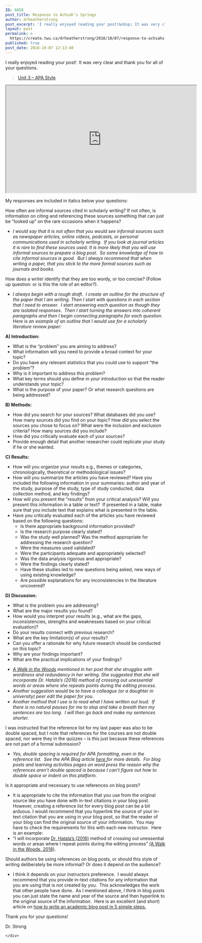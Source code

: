 ```yaml
---
ID: 6058
post_title: Response to Achsah’s Springs
author: drheatherstrong
post_excerpt: 'I really enjoyed reading your post!&nbsp; It was very clear and thank you for all of your questions. Unit 3 &ndash; APA Style My responses are included in italics below your questions: How often are informal sources cited in scholarly writing? If not often, is information on citing and referencing these sources something that can [&hellip;]'
layout: post
permalink: >
  https://create.twu.ca/drheatherstrong/2018/10/07/response-to-achsahs-springs/
published: true
post_date: 2018-10-07 12:13:40
---
```

<p>I really enjoyed reading your post!  It was very clear and thank you for all of your questions.</p>
<div class="post-embed">
<blockquote class="wp-embedded-content" data-secret="bqt7qb6Vuw"><p><a href="https://create.twu.ca/achsahs-springs/2018/10/06/unit-3-apa-style/">Unit 3 &#8211; APA Style</a></p></blockquote>
<p><iframe class="wp-embedded-content" sandbox="allow-scripts" security="restricted" src="https://create.twu.ca/achsahs-springs/2018/10/06/unit-3-apa-style/embed/#?secret=bqt7qb6Vuw" data-secret="bqt7qb6Vuw" width="600" height="338" title="&#8220;Unit 3 &#8211; APA Style&#8221; &#8212; Achsah&#039;s Springs"  marginwidth="0" marginheight="0" scrolling="no"></iframe></div>
<p>My responses are included in italics below your questions:</p>
<p>How often are informal sources cited in scholarly writing? If not often, is information on citing and referencing these sources something that can just be “looked up” on the rare occasions when it happens?</p>
<ul>
<li><em>I would say that it is not often that you would see informal sources such as newspaper articles, online videos, podcasts, or personal communications used in scholarly writing.  If you look at journal articles it is rare to find these sources used. It is more likely that you will use informal sources to prepare a blog post.  So some knowledge of how to cite informal sources is good.  But I always recommend that when writing a paper, that you stick to the more formal sources such as journals and books.</em></li>
</ul>
<p>How does a writer identify that they are too wordy, or too concise? (Follow up question: or is this the role of an editor?).</p>
<ul>
<li><em>I always begin with a rough draft.  I create an outline for the structure of the paper that I am writing. Then I start with questions in each section that I need to answer.  I start answering each question as though they are isolated responses.  Then I start turning the answers into coherent paragraphs and then I begin connecting paragraphs for each question.  Here is an example of an outline that I would use for a scholarly literature review paper:</em></li>
</ul>
<p><strong>A) Introduction:</strong></p>
<ul>
<li>What is the &#8220;problem&#8221; you are aiming to address?</li>
<li>What information will you need to provide a broad context for your topic?</li>
<li>Do you have any relevant statistics that you could use to support &#8220;the problem&#8221;?</li>
<li>Why is it important to address this problem?</li>
<li>What key terms should you define in your introduction so that the reader understands your topic?</li>
<li>What is the purpose of your paper? Or what research questions are being addressed?</li>
</ul>
<p><strong>B) Methods:</strong></p>
<ul>
<li>How did you search for your sources? What databases did you use? How many sources did you find on your topic? How did you select the sources you chose to focus on? What were the inclusion and exclusion criteria? How many sources did you include?</li>
<li>How did you critically evaluate each of your sources?</li>
<li>Provide enough detail that another researcher could replicate your study if he or she wanted.</li>
</ul>
<p><strong>C) Results:</strong></p>
<ul>
<li>How will you organize your results e.g., themes or categories, chronologically, theoretical or methodological issues?</li>
<li>How will you summarize the articles you have reviewed? Have you included the following information in your summaries: author and year of the study, purpose of the study, type of study conducted, data collection method, and key findings?</li>
<li>How will you present the &#8220;results&#8221; from your critical analysis? Will you present this information in a table or text?  If presented in a table, make sure that you include text that explains what is presented in the table.</li>
<li>Have you critically evaluated each of the articles you have reviewed based on the following questions:
<ul>
<li>Is there appropriate background information provided?</li>
<li>Is the research purpose clearly stated?</li>
<li>Was the study well planned? Was the method appropriate for addressing the research question?</li>
<li>Were the measures used validated?</li>
<li>Were the participants adequate and appropriately selected?</li>
<li>Was the data analysis rigorous and appropriate?</li>
<li>Were the findings clearly stated?</li>
<li>Have these studies led to new questions being asked, new ways of using existing knowledge?</li>
<li>Are possible explanations for any inconsistencies in the literature uncovered?</li>
</ul>
</li>
</ul>
<p><strong>D) Discussion:</strong></p>
<ul>
<li>What is the problem you are addressing?</li>
<li>What are the major results you found?</li>
<li>How would you interpret your results (e.g., what are the gaps, inconsistencies, strengths and weaknesses based on your critical evaluation)?</li>
<li>Do your results connect with previous research?</li>
<li>What are the key limitation(s) of your results?</li>
<li>Can you offer a rationale for why future research should be conducted on this topic?</li>
<li>Why are your findings important?</li>
<li>What are the practical implications of your findings?</li>
</ul>
<ul>
<li><a href="https://create.twu.ca/awalkinthewoods/unit-3-my-relationship-with-apa/"><em>A Walk in the Woods</em></a><em> mentioned in her post that she struggles with wordiness and redundancy in her writing. She suggested that she will incorporate Dr. Hatala’s (2016) method of crossing out unessential words or areas where she repeats points during the editing process.</em></li>
<li><em>Another suggestion would be to have a colleague (or a daughter in university) peer edit the paper for you. </em></li>
<li><em>Another method that I use is to read what I have written out loud.  If there is no natural pauses for me to stop and take a breath then my sentences are too long.  I will then go back and make my sentences shorter. </em></li>
</ul>
<p>I was instructed that the reference list for my last paper was also to be double spaced, but I note that references for the courses are not double spaced, nor were they in the quizzes – is this just because these references are not part of a formal submission?</p>
<ul>
<li><em>Yes, double spacing is required for APA formatting, even in the reference list.  See the APA Blog article <a href="http://blog.apastyle.org/apastyle/2018/08/never-space-out-on-line-spacing-again.html">here </a>for more details.  For blog posts and learning activities pages on word press the reason why the references aren&#8217;t double spaced is because I can&#8217;t figure out how to double space or indent on this platform. </em></li>
</ul>
<p>Is it appropriate and necessary to use references on blog posts?</p>
<ul>
<li>It is appropriate to cite the information that you use from the original source like you have done with in-text citations in your blog post.  However, creating a reference list for every blog post can be a bit arduous. I would recommend that you hyperlink the source of your in-text citation that you are using in your blog post, so that the reader of your blog can find the original source of your information.  You may have to check the requirements for this with each new instructor.  Here is an example:</li>
<li>&#8220;I will incorporate <a href="https://www.youtube.com/watch?v=BRu1UPPubMY">Dr. Hatala’s (2016)</a> method of crossing out unessential words or areas where I repeat points during the editing process&#8221; <a href="https://create.twu.ca/awalkinthewoods/unit-3-my-relationship-with-apa/">(A Walk in the Woods, 2018)</a>.</li>
</ul>
<p>Should authors be using references on blog posts, or should this style of writing deliberately be more informal? Or does it depend on the audience?</p>
<ul>
<li>I think it depends on your instructors preference.  I would always recommend that you provide in-text citations for any information that you are using that is not created by you.  This acknowledges the work that other people have done.  As I mentioned above, I think in blog posts you can just state the name and year of the source and then hyperlink to the original source of the information.  Here is an excellent (and short) article on <a href="http://cmnh.lstmed.ac.uk/how-to-write-an-academic-blog-in-5-simple-steps">how to write an academic blog post in 5 simple steps.</a></li>
</ul>
<p>Thank you for your questions!</p>
<p>Dr. Strong</p>
<div id="themify_builder_content-289" data-postid="289" class="themify_builder_content themify_builder_content-289 themify_builder">

    </div>
<!-- /themify_builder_content -->